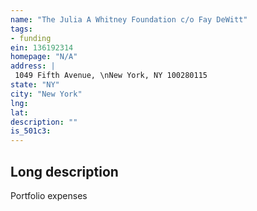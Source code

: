 ```yaml
---
name: "The Julia A Whitney Foundation c/o Fay DeWitt"
tags:
- funding
ein: 136192314
homepage: "N/A"
address: |
 1049 Fifth Avenue, \nNew York, NY 100280115
state: "NY"
city: "New York"
lng: 
lat: 
description: ""
is_501c3: 
---
```


## Long description

Portfolio expenses
